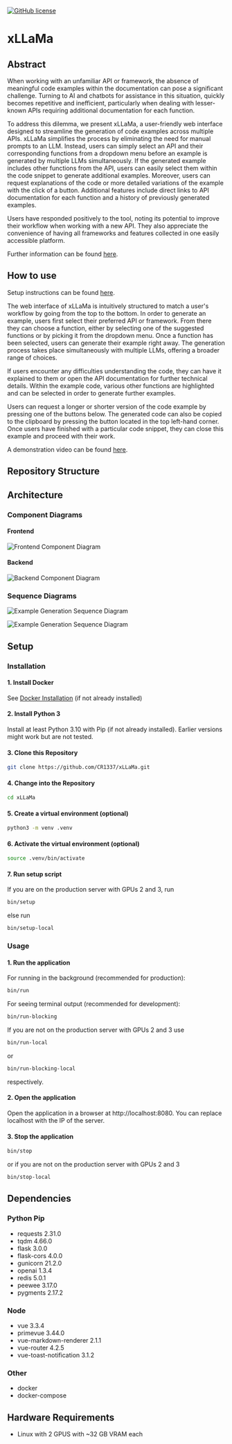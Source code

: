 [![GitHub license](https://img.shields.io/github/license/Naereen/StrapDown.js.svg)](https://github.com/CR1337/xLLaMa/blob/master/LICENSE)

# xLLaMa

## Abstract
When working with an unfamiliar API or framework, the absence of meaningful code examples within the documentation can pose a significant challenge. Turning to AI and chatbots for assistance in this situation, quickly becomes repetitive and inefficient, particularly when dealing with lesser-known APIs requiring additional documentation for each function.

To address this dilemma, we present xLLaMa, a user-friendly web interface designed to streamline the generation of code examples across multiple APIs. xLLaMa simplifies the process by eliminating the need for manual prompts to an LLM. Instead, users can simply select an API and their corresponding functions from a dropdown menu before an example is generated by multiple LLMs simultaneously.
If the generated example includes other functions from the API, users can easily select them within the code snippet to generate additional examples. Moreover, users can request explanations of the code or more detailed variations of the example with the click of a button. Additional features include direct links to API documentation for each function and a history of previously generated examples.

Users have responded positively to the tool, noting its potential to improve their workflow when working with a new API. They also appreciate the convenience of having all frameworks and features collected in one easily accessible platform.

Further information can be found [here](https://github.com/CR1337/xLLaMa/blob/main/doc/xLLaMa_endpresentation.pdf).

## How to use
Setup instructions can be found [here](https://github.com/CR1337/xLLaMa?tab=readme-ov-file#setup).

The web interface of xLLaMa is intuitively structured to match a user's workflow by going from the top to the bottom.
In order to generate an example, users first select their preferred API or framework.
From there they can choose a function, either by selecting one of the suggested functions or by picking it from the dropdown menu.
Once a function has been selected, users can generate their example right away. The generation process takes place simultaneously with multiple LLMs, offering a broader range of choices.

If users encounter any difficulties understanding the code, they can have it explained to them or open the API documentation for further technical details.
Within the example code, various other functions are highlighted and can be selected in order to generate further examples.

Users can request a longer or shorter version of the code example by pressing one of the buttons below.
The generated code can also be copied to the clipboard by pressing the button located in the top left-hand corner.
Once users have finished with a particular code snippet, they can close this example and proceed with their work.

A demonstration video can be found [here](https://github.com/CR1337/xLLaMa/blob/main/doc/xLLaMa_demonstration_video.mp4).


## Repository Structure


## Architecture
### Component Diagrams
#### Frontend
![Frontend Component Diagram](https://github.com/CR1337/xLLaMa/blob/main/doc/diagrams/frontend_component_diagram_image.png)

#### Backend

![Backend Component Diagram](https://github.com/CR1337/xLLaMa/blob/main/doc/diagrams/backend_component_diagram.png)

### Sequence Diagrams

![Example Generation Sequence Diagram](https://github.com/CR1337/xLLaMa/blob/main/doc/diagrams/simple_generation_full.png)


![Example Generation Sequence Diagram](doc/diagrams/simple_generation_full.png)


## Setup

### Installation

#### 1. Install Docker
See [Docker Installation](https://docs.docker.com/engine/install/) (if not already installed)

#### 2. Install Python 3
Install at least Python 3.10 with Pip (if not already installed). Earlier versions might work but are not tested.

#### 3. Clone this Repository
```bash
git clone https://github.com/CR1337/xLLaMa.git
```

#### 4. Change into the Repository
```bash
cd xLLaMa
```

#### 5. Create a virtual environment (optional)
```bash
python3 -m venv .venv
```

#### 6. Activate the virtual environment (optional)
```bash
source .venv/bin/activate
```

#### 7. Run setup script
If you are on the production server with GPUs 2 and 3, run
```bash
bin/setup
```
else run
```bash
bin/setup-local
```

### Usage
#### 1. Run the application
For running in the background (recommended for production):
```bash
bin/run
```
For seeing terminal output (recommended for development):
```bash
bin/run-blocking
```

If you are not on the production server with GPUs 2 and 3 use
```bash
bin/run-local
```
or
```bash
bin/run-blocking-local
```
respectively.

#### 2. Open the application
Open the application in a browser at http://localhost:8080. You can replace localhost with the IP of the server.

#### 3. Stop the application
```bash
bin/stop
```
or if you are not on the production server with GPUs 2 and 3
```bash
bin/stop-local
```


## Dependencies

### Python Pip
- requests 2.31.0
- tqdm 4.66.0
- flask 3.0.0
- flask-cors 4.0.0
- gunicorn 21.2.0
- openai 1.3.4
- redis 5.0.1
- peewee 3.17.0
- pygments 2.17.2

### Node
- vue 3.3.4
- primevue 3.44.0
- vue-markdown-renderer 2.1.1
- vue-router 4.2.5
- vue-toast-notification 3.1.2

### Other
- docker
- docker-compose


## Hardware Requirements
- Linux with 2 GPUS with ~32 GB VRAM each
